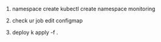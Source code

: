 
1. namespace create
kubectl create namespace monitoring

2. check ur job
edit configmap

3. deploy
k apply -f .
